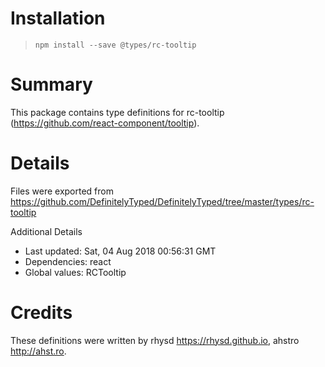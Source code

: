 # Installation
> `npm install --save @types/rc-tooltip`

# Summary
This package contains type definitions for rc-tooltip (https://github.com/react-component/tooltip).

# Details
Files were exported from https://github.com/DefinitelyTyped/DefinitelyTyped/tree/master/types/rc-tooltip

Additional Details
 * Last updated: Sat, 04 Aug 2018 00:56:31 GMT
 * Dependencies: react
 * Global values: RCTooltip

# Credits
These definitions were written by rhysd <https://rhysd.github.io>, ahstro <http://ahst.ro>.
